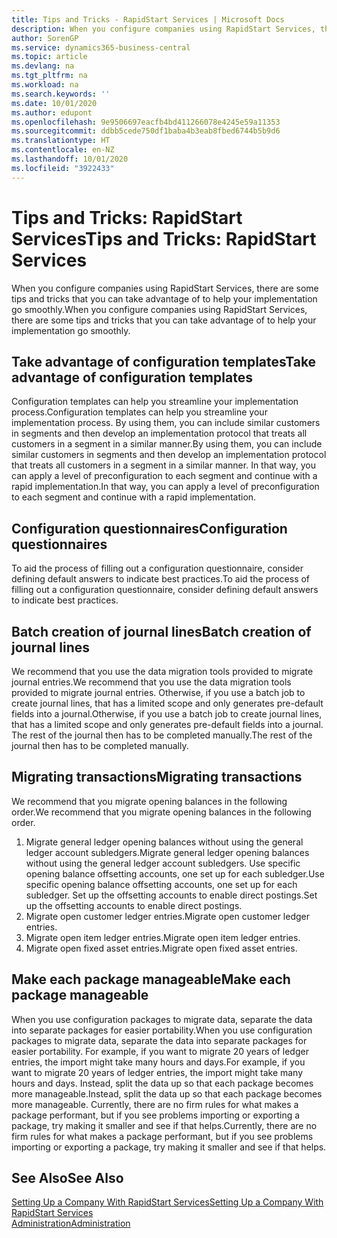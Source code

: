 ```yaml
---
title: Tips and Tricks - RapidStart Services | Microsoft Docs
description: When you configure companies using RapidStart Services, there are some tips and tricks that you can take advantage of to help your implementation go smoothly.
author: SorenGP
ms.service: dynamics365-business-central
ms.topic: article
ms.devlang: na
ms.tgt_pltfrm: na
ms.workload: na
ms.search.keywords: ''
ms.date: 10/01/2020
ms.author: edupont
ms.openlocfilehash: 9e9506697eacfb4bd411266078e4245e59a11353
ms.sourcegitcommit: ddbb5cede750df1baba4b3eab8fbed6744b5b9d6
ms.translationtype: HT
ms.contentlocale: en-NZ
ms.lasthandoff: 10/01/2020
ms.locfileid: "3922433"
---
```

# <a name="tips-and-tricks-rapidstart-services"></a><span data-ttu-id="f7015-103">Tips and Tricks: RapidStart Services</span><span class="sxs-lookup"><span data-stu-id="f7015-103">Tips and Tricks: RapidStart Services</span></span>

<span data-ttu-id="f7015-104">When you configure companies using RapidStart Services, there are some tips and tricks that you can take advantage of to help your implementation go smoothly.</span><span class="sxs-lookup"><span data-stu-id="f7015-104">When you configure companies using RapidStart Services, there are some tips and tricks that you can take advantage of to help your implementation go smoothly.</span></span>  

## <a name="take-advantage-of-configuration-templates"></a><span data-ttu-id="f7015-105">Take advantage of configuration templates</span><span class="sxs-lookup"><span data-stu-id="f7015-105">Take advantage of configuration templates</span></span>

<span data-ttu-id="f7015-106">Configuration templates can help you streamline your implementation process.</span><span class="sxs-lookup"><span data-stu-id="f7015-106">Configuration templates can help you streamline your implementation process.</span></span> <span data-ttu-id="f7015-107">By using them, you can include similar customers in segments and then develop an implementation protocol that treats all customers in a segment in a similar manner.</span><span class="sxs-lookup"><span data-stu-id="f7015-107">By using them, you can include similar customers in segments and then develop an implementation protocol that treats all customers in a segment in a similar manner.</span></span> <span data-ttu-id="f7015-108">In that way, you can apply a level of preconfiguration to each segment and continue with a rapid implementation.</span><span class="sxs-lookup"><span data-stu-id="f7015-108">In that way, you can apply a level of preconfiguration to each segment and continue with a rapid implementation.</span></span>  

## <a name="configuration-questionnaires"></a><span data-ttu-id="f7015-109">Configuration questionnaires</span><span class="sxs-lookup"><span data-stu-id="f7015-109">Configuration questionnaires</span></span>

<span data-ttu-id="f7015-110">To aid the process of filling out a configuration questionnaire, consider defining default answers to indicate best practices.</span><span class="sxs-lookup"><span data-stu-id="f7015-110">To aid the process of filling out a configuration questionnaire, consider defining default answers to indicate best practices.</span></span>  

## <a name="batch-creation-of-journal-lines"></a><span data-ttu-id="f7015-111">Batch creation of journal lines</span><span class="sxs-lookup"><span data-stu-id="f7015-111">Batch creation of journal lines</span></span>

<span data-ttu-id="f7015-112">We recommend that you use the data migration tools provided to migrate journal entries.</span><span class="sxs-lookup"><span data-stu-id="f7015-112">We recommend that you use the data migration tools provided to migrate journal entries.</span></span> <span data-ttu-id="f7015-113">Otherwise, if you use a batch job to create journal lines, that has a limited scope and only generates pre-default fields into a journal.</span><span class="sxs-lookup"><span data-stu-id="f7015-113">Otherwise, if you use a batch job to create journal lines, that has a limited scope and only generates pre-default fields into a journal.</span></span> <span data-ttu-id="f7015-114">The rest of the journal then has to be completed manually.</span><span class="sxs-lookup"><span data-stu-id="f7015-114">The rest of the journal then has to be completed manually.</span></span>  

## <a name="migrating-transactions"></a><span data-ttu-id="f7015-115">Migrating transactions</span><span class="sxs-lookup"><span data-stu-id="f7015-115">Migrating transactions</span></span>

<span data-ttu-id="f7015-116">We recommend that you migrate opening balances in the following order.</span><span class="sxs-lookup"><span data-stu-id="f7015-116">We recommend that you migrate opening balances in the following order.</span></span> <!--Be aware that you cannot insert ledger entries directly. Instead you must use journals to post the journal lines-->

1. <span data-ttu-id="f7015-117">Migrate general ledger opening balances without using the general ledger account subledgers.</span><span class="sxs-lookup"><span data-stu-id="f7015-117">Migrate general ledger opening balances without using the general ledger account subledgers.</span></span> <span data-ttu-id="f7015-118">Use specific opening balance offsetting accounts, one set up for each subledger.</span><span class="sxs-lookup"><span data-stu-id="f7015-118">Use specific opening balance offsetting accounts, one set up for each subledger.</span></span> <span data-ttu-id="f7015-119">Set up the offsetting accounts to enable direct postings.</span><span class="sxs-lookup"><span data-stu-id="f7015-119">Set up the offsetting accounts to enable direct postings.</span></span>  
2. <span data-ttu-id="f7015-120">Migrate open customer ledger entries.</span><span class="sxs-lookup"><span data-stu-id="f7015-120">Migrate open customer ledger entries.</span></span>  <!--work on these-->
3. <span data-ttu-id="f7015-121">Migrate open item ledger entries.</span><span class="sxs-lookup"><span data-stu-id="f7015-121">Migrate open item ledger entries.</span></span>  
4. <span data-ttu-id="f7015-122">Migrate open fixed asset entries.</span><span class="sxs-lookup"><span data-stu-id="f7015-122">Migrate open fixed asset entries.</span></span>  

## <a name="make-each-package-manageable"></a><span data-ttu-id="f7015-123">Make each package manageable</span><span class="sxs-lookup"><span data-stu-id="f7015-123">Make each package manageable</span></span>

<span data-ttu-id="f7015-124">When you use configuration packages to migrate data, separate the data into separate packages for easier portability.</span><span class="sxs-lookup"><span data-stu-id="f7015-124">When you use configuration packages to migrate data, separate the data into separate packages for easier portability.</span></span> <span data-ttu-id="f7015-125">For example, if you want to migrate 20 years of ledger entries, the import might take many hours and days.</span><span class="sxs-lookup"><span data-stu-id="f7015-125">For example, if you want to migrate 20 years of ledger entries, the import might take many hours and days.</span></span> <span data-ttu-id="f7015-126">Instead, split the data up so that each package becomes more manageable.</span><span class="sxs-lookup"><span data-stu-id="f7015-126">Instead, split the data up so that each package becomes more manageable.</span></span> <span data-ttu-id="f7015-127">Currently, there are no firm rules for what makes a package performant, but if you see problems importing or exporting a package, try making it smaller and see if that helps.</span><span class="sxs-lookup"><span data-stu-id="f7015-127">Currently, there are no firm rules for what makes a package performant, but if you see problems importing or exporting a package, try making it smaller and see if that helps.</span></span>  

## <a name="see-also"></a><span data-ttu-id="f7015-128">See Also</span><span class="sxs-lookup"><span data-stu-id="f7015-128">See Also</span></span>

[<span data-ttu-id="f7015-129">Setting Up a Company With RapidStart Services</span><span class="sxs-lookup"><span data-stu-id="f7015-129">Setting Up a Company With RapidStart Services</span></span>](admin-set-up-a-company-with-rapidstart.md)  
[<span data-ttu-id="f7015-130">Administration</span><span class="sxs-lookup"><span data-stu-id="f7015-130">Administration</span></span>](admin-setup-and-administration.md)  
